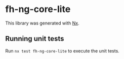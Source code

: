 # fh-ng-core-lite

This library was generated with [Nx](https://nx.dev).

## Running unit tests

Run `nx test fh-ng-core-lite` to execute the unit tests.
